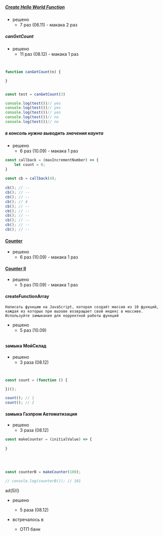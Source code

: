 ##### [Create Hello World Function](https://leetcode.com/problems/create-hello-world-function/)

- решено
	- 7 раз (06.11)  - макака 2 раз




##### canGetCount


- решено
	- 11 раз (08.12) - макака 1 раз

```js


function canGetCount(n) {

}


const test = canGetCount(3)

console.log(test())// yes
console.log(test())// yes
console.log(test())// yes
console.log(test())// no
console.log(test())// no


```



##### в консоль нужно выводить значения каунта

- решено
	- 6 раз (10.09) - макака 1 раз

```js
const callback = (maxIncrementNumber) => {  
    let count = 0;  
}  
  
const cb = callback(4);  
  
cb(); // --
cb(); // --
cb(); // --
cb(); // 4
cb(); // --
cb(); // --
cb(); // --
cb(); // --
cb(); // --
cb(); // --
```


#### [Counter](https://leetcode.com/problems/counter/) 

- решено
	- 6 раз (10.09) - макака 1 раз

#### [Counter II](https://leetcode.com/problems/counter-ii/)

- решено
	- 5 раз (10.09) - макака 1 раз




#### createFunctionArray

```
Написать функцию на JavaScript, которая создаёт массив из 10 функций, каждая из которых при вызове возвращает свой индекс в массиве. Используйте замыкания для корректной работы функций
```

- решено
	- 5 раз (10.09)

```js

```





#### замыка МойСклад

- решено
	- 3 раза (08.12)


```js


const count = (function () {

})();

count(); // 1
count(); // 2

```


#### замыка Газпром Автоматизация


- решено
	- 3 раза (08.12)


```js
const makeCounter = (initialValue) => {  
  
}  
  
  
  
  
const counterB = makeCounter(100);  
  
// console.log(counterB()); // 101


```

ad(5)()

- решено
	- 5 раза (08.12)

- встречалось в 
	- ОТП банк